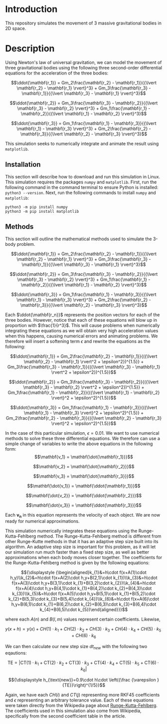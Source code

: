 # Introduction
This repository simulates the movement of 3 massive gravitational bodies in 2D space.

# Description
Using Newton's law of universal gravitation, we can model the movement of three gravitational bodies using the following three second-order differential equations for the acceleration of the three bodies:

$$\ddot{\mathbf{r_1}} = Gm_2\frac{\mathbf{r_2} - \mathbf{r_1}}{{\lvert \mathbf{r_2} - \mathbf{r_1} \rvert}^3} + Gm_3\frac{\mathbf{r_3} - \mathbf{r_1}}{{\lvert \mathbf{r_3} - \mathbf{r_1} \rvert}^3}$$

$$\ddot{\mathbf{r_2}} = Gm_3\frac{\mathbf{r_3} - \mathbf{r_2}}{{\lvert \mathbf{r_3} - \mathbf{r_2} \rvert}^3} + Gm_1\frac{\mathbf{r_1} - \mathbf{r_2}}{{\lvert \mathbf{r_1} - \mathbf{r_2} \rvert}^3}$$

$$\ddot{\mathbf{r_3}} = Gm_1\frac{\mathbf{r_1} - \mathbf{r_3}}{{\lvert \mathbf{r_1} - \mathbf{r_3} \rvert}^3} + Gm_2\frac{\mathbf{r_2} - \mathbf{r_3}}{{\lvert \mathbf{r_2} - \mathbf{r_3} \rvert}^3}$$

This simulation seeks to numerically integrate and animate the result using `matplotlib`.

## Installation
This section will describe how to download and run this simulation in Linux. This simulation requires the packages `numpy` and `matplotlib`. First, run the following command in the command terminal to ensure Python is installed: 
`python3 --version`.
Next, run the following commands to install `numpy` and `matplotlib`:
```
python3 -m pip install numpy
python3 -m pip install matplotlib
```


## Methods
This section will outline the mathematical methods used to simulate the 3-body problem.

$$\ddot{\mathbf{r_1}} = Gm_2\frac{\mathbf{r_2} - \mathbf{r_1}}{{\lvert \mathbf{r_2} - \mathbf{r_1} \rvert}^3} + Gm_3\frac{\mathbf{r_3} - \mathbf{r_1}}{{\lvert \mathbf{r_3} - \mathbf{r_1} \rvert}^3}$$

$$\ddot{\mathbf{r_2}} = Gm_3\frac{\mathbf{r_3} - \mathbf{r_2}}{{\lvert \mathbf{r_3} - \mathbf{r_2} \rvert}^3} + Gm_1\frac{\mathbf{r_1} - \mathbf{r_2}}{{\lvert \mathbf{r_1} - \mathbf{r_2} \rvert}^3}$$

$$\ddot{\mathbf{r_3}} = Gm_1\frac{\mathbf{r_1} - \mathbf{r_3}}{{\lvert \mathbf{r_1} - \mathbf{r_3} \rvert}^3} + Gm_2\frac{\mathbf{r_2} - \mathbf{r_3}}{{\lvert \mathbf{r_2} - \mathbf{r_3} \rvert}^3}$$

 Each $\ddot{\mathbf{r_n}}$ represents the position vectors for each of the three bodies. However, notice that each of these equations will blow up in proportion with $\frac{1}{r^3}$. This will cause problems when numerically integrating these equations as we will obtain very high acceleration values when this happens, causing numerical errors and animating problems. We therefore will insert a softening term $\epsilon$ and rewrite the equations as the following:

$$\ddot{\mathbf{r_1}} = Gm_2\frac{\mathbf{r_2} - \mathbf{r_1}}{({\lvert \mathbf{r_2} - \mathbf{r_1} \rvert^2 + \epsilon^2})^{1.5}} + Gm_3\frac{\mathbf{r_3} - \mathbf{r_1}}{({\lvert \mathbf{r_3} - \mathbf{r_1} \rvert^2 + \epsilon^2})^{1.5}}$$

$$\ddot{\mathbf{r_2}} = Gm_3\frac{\mathbf{r_3} - \mathbf{r_2}}{({\lvert \mathbf{r_3} - \mathbf{r_2} \rvert^2 + \epsilon^2})^{1.5}} + Gm_1\frac{\mathbf{r_1} - \mathbf{r_2}}{({\lvert \mathbf{r_1} - \mathbf{r_2} \rvert}^2 + \epsilon^2)^{1.5}}$$

$$\ddot{\mathbf{r_3}} = Gm_1\frac{\mathbf{r_1} - \mathbf{r_3}}{({\lvert \mathbf{r_1} - \mathbf{r_3} \rvert}^2 + \epsilon^2)^{1.5}} + Gm_2\frac{\mathbf{r_2} - \mathbf{r_3}}{({\lvert \mathbf{r_2} - \mathbf{r_3} \rvert}^2 + \epsilon^2)^{1.5}}$$


In the case of this particular simulation, $\epsilon = 0.01$. We want to use numerical methods to solve these three differential equations. We therefore can use a simple change of variables to write the above equations in the following form:
$$\mathbf{v_1} = \mathbf{\dot{\mathbf{r_1}}}$$

$$\mathbf{v_2} = \mathbf{\dot{\mathbf{r_2}}}$$

$$\mathbf{v_3} = \mathbf{\dot{\mathbf{r_3}}}$$

$$\mathbf{\dot{v_1}} = \mathbf{\ddot{\mathbf{r_1}}}$$

$$\mathbf{\dot{v_2}} = \mathbf{\ddot{\mathbf{r_2}}}$$

$$\mathbf{\dot{v_3}} = \mathbf{\ddot{\mathbf{r_3}}}$$

Each $\mathbf{v_n}$ in this equation represents the velocity of each object. We are now ready for numerical approximations.

This simulation numerically integrates these equations using the Runge-Kutta-Fehlberg method. The Runge-Kutta-Fehlberg method is different from other Runge-Kutte methods in that it has an adaptive step size built into its algorithm. An adaptive step size is important for this problem, as it will let our simulation run much faster than a fixed step size, as well as better approximations when each body moves closer together. The coefficients for the Runge-Kutta-Fehlberg method is given by the following equations:

$${\displaystyle {\begin{aligned}k_{1}&=h\cdot f(x+A(1)\cdot h,y)\\k_{2}&=h\cdot f(x+A(2)\cdot h,y+B(2,1)\cdot k_{1})\\k_{3}&=h\cdot f(x+A(3)\cdot h,y+B(3,1)\cdot k_{1}+B(3,2)\cdot k_{2})\\k_{4}&=h\cdot f(x+A(4)\cdot h,y+B(4,1)\cdot k_{1}+B(4,2)\cdot k_{2}+B(4,3)\cdot k_{3})\\k_{5}&=h\cdot f(x+A(5)\cdot h,y+B(5,1)\cdot k_{1}+B(5,2)\cdot k_{2}+B(5,3)\cdot k_{3}+B(5,4)\cdot k_{4})\\k_{6}&=h\cdot f(x+A(6)\cdot h,y+B(6,1)\cdot k_{1}+B(6,2)\cdot k_{2}+B(6,3)\cdot k_{3}+B(6,4)\cdot k_{4}+B(6,5)\cdot k_{5})\end{aligned}}}$$

where each $A(n)$ and $B(l,m)$ values represent certain coefficients. Likewise,

$${\displaystyle y(x+h)=y(x)+CH(1)\cdot k_{1}+CH(2)\cdot k_{2}+CH(3)\cdot k_{3}+CH(4)\cdot k_{4}+CH(5)\cdot k_{5}+CH(6)\cdot k_{6}}$$

We can then calculate our new step size $dt_{new}$ with the following two eqautions:

$${\displaystyle \mathrm {TE} =\left|\mathrm {CT} (1)\cdot k_{1}+\mathrm {CT} (2)\cdot k_{2}+\mathrm {CT} (3)\cdot k_{3}+\mathrm {CT} (4)\cdot k_{4}+\mathrm {CT} (5)\cdot k_{5}+\mathrm {CT} (6)\cdot k_{6}\right|}$$


$${\displaystyle h_{\text{new}}=0.9\cdot h\cdot \left({\frac {\varepsilon }{TE}}\right)^{1/5}}$$

Again, we have each $CH(i)$ and $CT(j)$ representing more RKF45 coefficients and $\epsilon$ representing an arbitrary tolerance value. Each of these equations were taken directly from the Wikipedia page about [Runge-Kutta-Fehlberg](https://en.wikipedia.org/wiki/Runge%E2%80%93Kutta%E2%80%93Fehlberg_method). The coefficients used in this simulation also come from Wikipedia, specifically from the second coefficient table in the article. 


